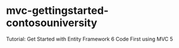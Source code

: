 # mvc-gettingstarted-contosouniversity
Tutorial: Get Started with Entity Framework 6 Code First using MVC 5
